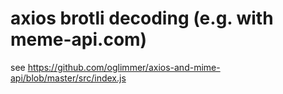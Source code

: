 # axios brotli decoding (e.g. with meme-api.com)

see https://github.com/oglimmer/axios-and-mime-api/blob/master/src/index.js
